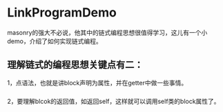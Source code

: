 # LinkProgramDemo
masonry的强大不必说，他其中的链式编程思想很值得学习，这儿有一个小demo，介绍了如何实现链式编程。
##
理解链式的编程思想关键点有二：
------
1，点语法，也就是讲block声明为属性，并在getter中做一些事情。
###
2，要理解blcok的返回值，如返回self，这样就可以调用self类的block属性了。
###
